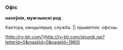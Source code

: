 ### Офіс
**назоўнік, мужчынскі род**

Кантора, канцылярыя, служба. || прыметнік: офісны.

<a rel="author">[http://rv-blr.com/](http://rv-blr.com/slounik.jsp?letterId=0&maskId=0&pageId=1960)</a>
